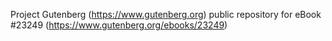 Project Gutenberg (https://www.gutenberg.org) public repository for eBook #23249 (https://www.gutenberg.org/ebooks/23249)
